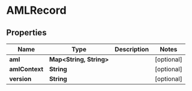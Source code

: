 

# AMLRecord


## Properties

Name | Type | Description | Notes
------------ | ------------- | ------------- | -------------
**aml** | **Map&lt;String, String&gt;** |  |  [optional]
**amlContext** | **String** |  |  [optional]
**version** | **String** |  |  [optional]



